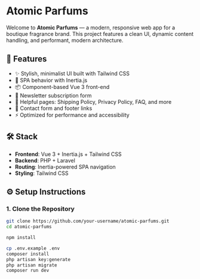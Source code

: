 # Atomic Parfums

Welcome to **Atomic Parfums** — a modern, responsive web app for a boutique fragrance brand. This project features a clean UI, dynamic content handling, and performant, modern architecture.

## 🚀 Features

- ✨ Stylish, minimalist UI built with Tailwind CSS
- 🧭 SPA behavior with Inertia.js
- 📦 Component-based Vue 3 front-end
- 📨 Newsletter subscription form
- 📄 Helpful pages: Shipping Policy, Privacy Policy, FAQ, and more
- 🔗 Contact form and footer links
- ⚡ Optimized for performance and accessibility

## 🛠️ Stack

- **Frontend**: Vue 3 + Inertia.js + Tailwind CSS
- **Backend**: PHP + Laravel
- **Routing**: Inertia-powered SPA navigation
- **Styling**: Tailwind CSS

## ⚙️ Setup Instructions

### 1. Clone the Repository

```bash
git clone https://github.com/your-username/atomic-parfums.git
cd atomic-parfums

npm install

cp .env.example .env
composer install
php artisan key:generate
php artisan migrate
composer run dev
